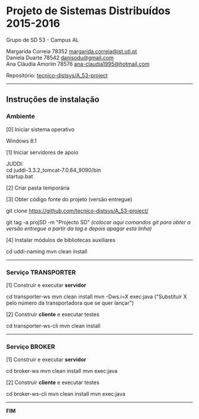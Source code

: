 # Projeto de Sistemas Distribuídos 2015-2016 #

Grupo de SD 53 - Campus AL

Margarida Correia 78352 margarida.correia@ist.utl.pt  
Daniela Duarte 78542 danisodu@gmail.com  
Ana Cláudia Amorim 78576 ana-claudia1995@hotmail.com 



Repositório:
[tecnico-distsys/A_53-project](https://github.com/tecnico-distsys/A_53-project/)

-------------------------------------------------------------------------------

## Instruções de instalação 


### Ambiente  

[0] Iniciar sistema operativo    

Windows 8.1  
  
[1] Iniciar servidores de apoio  

JUDDI:  
 cd juddi-3.3.2_tomcat-7.0.64_9090/bin  
  startup.bat  
  
[2] Criar pasta temporária  


[3] Obter código fonte do projeto (versão entregue)

git clone https://github.com/tecnico-distsys/A_53-project/ 

git tag -a projSD -m "Projecto SD"
*(colocar aqui comandos git para obter a versão entregue a partir da tag e depois apagar esta linha)*


[4] Instalar módulos de bibliotecas auxiliares

cd uddi-naming
mvn clean install

-------------------------------------------------------------------------------

### Serviço TRANSPORTER

[1] Construir e executar **servidor**

cd transporter-ws
mvn clean install
mvn -Dws.i=X exec:java
("Substituir X pelo número da transportadora que se quer lançar")

[2] Construir **cliente** e executar testes

cd transporter-ws-cli
mvn clean install

-------------------------------------------------------------------------------

### Serviço BROKER

[1] Construir e executar **servidor**

cd broker-ws
mvn clean install
mvn exec:java

[2] Construir **cliente** e executar testes

cd broker-ws-cli
mvn clean install
mvn exec:java

-------------------------------------------------------------------------------
**FIM**

